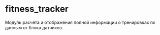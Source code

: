# fitness_tracker
Модуль расчёта и отображения полной информации о тренировках по данным от блока датчиков.
